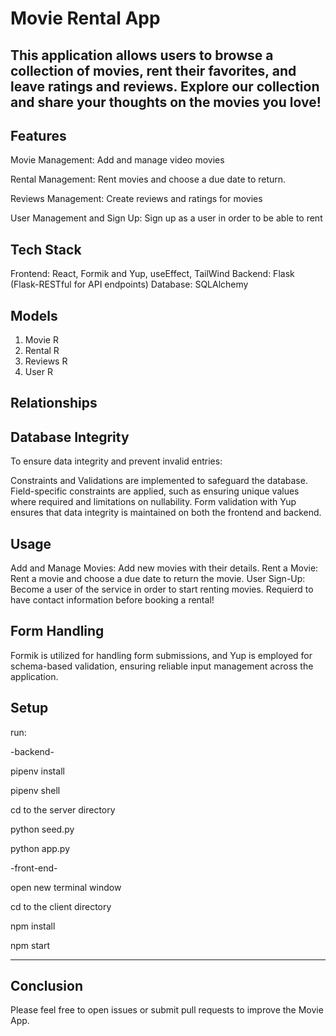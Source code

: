 # Movie Rental App

This application allows users to browse a collection of movies, rent their favorites, and leave ratings and reviews. Explore our collection and share your thoughts on the movies you love!
---

## Features

Movie Management: Add and manage video movies

Rental Management: Rent movies and choose a due date to return.

Reviews Management: Create reviews and ratings for movies 

User Management and Sign Up: Sign up as a user in order to be able to rent



## Tech Stack
Frontend: React, Formik and Yup, useEffect, TailWind
Backend: Flask (Flask-RESTful for API endpoints)
Database: SQLAlchemy


## Models
1. Movie
R
2. Rental
R
3. Reviews
R
4. User
R


## Relationships




## Database Integrity

To ensure data integrity and prevent invalid entries:

Constraints and Validations are implemented to safeguard the database.
Field-specific constraints are applied, such as ensuring unique values where required and limitations on nullability.
Form validation with Yup ensures that data integrity is maintained on both the frontend and backend.

## Usage
Add and Manage Movies: Add new movies with their details.
Rent a Movie: Rent a movie and choose a due date to return the movie.
User Sign-Up: Become a user of the service in order to start renting movies. Requierd to have contact information before booking a rental!

## Form Handling
Formik is utilized for handling form submissions, and Yup is employed for schema-based validation, ensuring reliable input management across the application.

## Setup

run:

-backend-

pipenv install

pipenv shell

cd to the server directory

python seed.py

python app.py

-front-end-

open new terminal window

cd to the client directory

npm install

npm start

---

## Conclusion

Please feel free to open issues or submit pull requests to improve the Movie App.